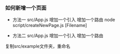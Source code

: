 ### 如何新增一个页面

- 方法一
src/App.js
增加一个引入
增加一个路由
node script/createNewPage.js [Filename]

- 方法二
src/App.js
增加一个引入
增加一个路由

复制src/example文件夹，重命名
